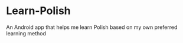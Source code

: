 # Learn-Polish
 An Android app that helps me learn Polish based on my own preferred learning method
